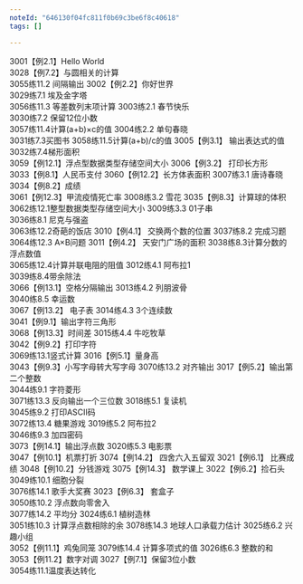 ```yaml
---
noteId: "646130f04fc811f0b69c3be6f8c40618"
tags: []

---
```


3001【例2.1】Hello World	
3028【例7.2】与圆相关的计算	
3055练11.2 间隔输出
3002【例2.2】你好世界	
3029练7.1 埃及金字塔	
3056练11.3 等差数列末项计算
3003练2.1 春节快乐	
3030练7.2 保留12位小数	
3057练11.4计算(a+b)×c的值
3004练2.2 单句春晓	
3031练7.3买图书	
3058练11.5计算(a+b)/c的值
3005【例3.1】 输出表达式的值	
3032练7.4梯形面积	
3059【例12.1】浮点型数据类型存储空间大小
3006【例3.2】 打印长方形	
3033【例8.1】人民币支付	
3060【例12.2】长方体表面积
3007练3.1 唐诗春晓	
3034【例8.2】成绩	
3061【例12.3】甲流疫情死亡率
3008练3.2 雪花	
3035【例8.3】计算球的体积	
3062练12.1整型数据类型存储空间大小
3009练3.3 01子串	
3036练8.1 尼克与强盗	
3063练12.2奇葩的饭店
3010【例4.1】 交换两个数的位置	
3037练8.2 完成习题	
3064练12.3 A×B问题
3011【例4.2】 天安门广场的面积	
3038练8.3计算分数的浮点数值	
3065练12.4计算并联电阻的阻值
3012练4.1 阿布拉1	
3039练8.4带余除法	
3066【例13.1】空格分隔输出
3013练4.2 列朋波骨	
3040练8.5 幸运数	
3067【例13.2】 电子表
3014练4.3 3个连续数	
3041【例9.1】输出字符三角形	
3068【例13.3】时间差
3015练4.4 牛吃牧草	
3042【例9.2】打印字符	
3069练13.1竖式计算
3016【例5.1】量身高	
3043【例9.3】小写字母转大写字母	3070练13.2 对齐输出
3017【例5.2】输出第二个整数	
3044练9.1 字符菱形	
3071练13.3 反向输出一个三位数
3018练5.1 复读机	
3045练9.2 打印ASCII码	
3072练13.4 糖果游戏
3019练5.2 阿布拉2	
3046练9.3 加四密码	
3073【例14.1】输出浮点数
3020练5.3 电影票	
3047【例10.1】机票打折	
3074【例14.2】 四舍六入五留双
3021【例6.1】 比赛成绩	
3048【例10.2】分钱游戏	
3075【例14.3】 数学课上
3022【例6.2】捡石头	
3049练10.1 细胞分裂	
3076练14.1 歌手大奖赛
3023【例6.3】 套盒子	
3050练10.2 浮点数向零舍入	
3077练14.2 平均分
3024练6.1 植树造林	
3051练10.3 计算浮点数相除的余	
3078练14.3 地球人口承载力估计
3025练6.2 兴趣小组	
3052【例11.1】鸡兔同笼	
3079练14.4 计算多项式的值
3026练6.3 整数的和	
3053【例11.2】数字对调	
3027【例7.1】保留3位小数	
3054练11.1温度表达转化	